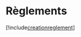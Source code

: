 # Règlements

[!include[creationreglement](reglements.creationreglement.autogen.md)]

























































































